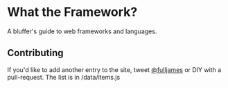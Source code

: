 # What the Framework?

A bluffer's guide to web frameworks and languages.

## Contributing

If you'd like to add another entry to the site, tweet [@fulljames](http://twitter.com/fulljames) or DIY with a pull-request. The list is in /data/items.js